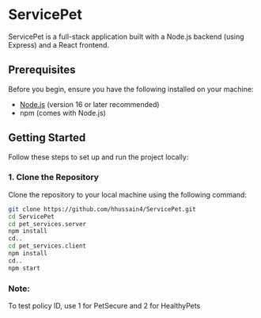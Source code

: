 # ServicePet

ServicePet is a full-stack application built with a Node.js backend (using Express) and a React frontend.

## Prerequisites

Before you begin, ensure you have the following installed on your machine:
- [Node.js](https://nodejs.org/) (version 16 or later recommended)
- npm (comes with Node.js)

## Getting Started

Follow these steps to set up and run the project locally:

### 1. Clone the Repository
Clone the repository to your local machine using the following command:
```bash
git clone https://github.com/hhussain4/ServicePet.git
cd ServicePet
cd pet_services.server
npm install
cd..
cd pet_services.client
npm install
cd..
npm start
```
### Note:
To test policy ID, use 1 for PetSecure and 2 for HealthyPets

